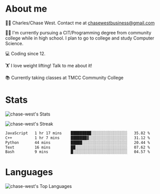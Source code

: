 # About me
🙋‍♂️ Charles/Chase West. Contact me at chasewestbusiness@gmail.com

👨‍🎓 I'm currently pursuing a CIT/Programming degree from community college
while in high school. I plan to go to college and study Computer Science. 

💻 Coding since 12.

🏋️ I love weight lifting! Talk to me about it! 

📚 Currently taking classes at TMCC Community College 

# Stats 

![chase-west's Stats](https://github-readme-stats.vercel.app/api?username=chase-west&theme=prussian&show_icons=true&hide_border=false&count_private=true)


![chase-west's Streak](https://github-readme-streak-stats.herokuapp.com/?user=chase-west&theme=prussian&hide_border=false)

<!--START_SECTION:waka-->

```txt
JavaScript   1 hr 17 mins    █████████░░░░░░░░░░░░░░░░   35.82 %
C++          1 hr 7 mins     ███████▓░░░░░░░░░░░░░░░░░   31.12 %
Python       44 mins         █████░░░░░░░░░░░░░░░░░░░░   20.44 %
Text         16 mins         ██░░░░░░░░░░░░░░░░░░░░░░░   07.62 %
Bash         9 mins          █░░░░░░░░░░░░░░░░░░░░░░░░   04.57 %
```

<!--END_SECTION:waka-->


# Languages 
![chase-west's Top Languages](https://github-readme-stats.vercel.app/api/top-langs/?username=chase-west&theme=prussian&show_icons=true&hide_border=false&layout=compact)


